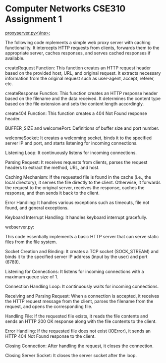 # Computer Networks CSE310 Assignment 1
<ins>proxyserver.py<\ins>:

The following code mplements a simple web proxy server with caching functionality. It intercepts HTTP requests from clients, forwards them to the appropriate server, caches responses, and serves cached responses if available.

createRequest Function: This function creates an HTTP request header based on the provided host, URL, and original request. It extracts necessary information from the original request such as user-agent, accept, referer, etc.

createResponse Function: This function creates an HTTP response header based on the filename and the data received. It determines the content type based on the file extension and sets the content length accordingly.

create404 Function: This function creates a 404 Not Found response header.

BUFFER_SIZE and welcomePort: Definitions of buffer size and port number.

welcomeSocket: It creates a welcoming socket, binds it to the specified server IP and port, and starts listening for incoming connections.

Listening Loop: It continuously listens for incoming connections.

Parsing Request: It receives requests from clients, parses the request headers to extract the method, URL, and host.

Caching Mechanism: If the requested file is found in the cache (i.e., the local directory), it serves the file directly to the client. Otherwise, it forwards the request to the original server, receives the response, caches the response, and then sends it back to the client.

Error Handling: It handles various exceptions such as timeouts, file not found, and general exceptions.

Keyboard Interrupt Handling: It handles keyboard interrupt gracefully.

webserver.py:

This code essentially implements a basic HTTP server that can serve static files from the file system.

Socket Creation and Binding: It creates a TCP socket (SOCK_STREAM) and binds it to the specified server IP address (input by the user) and port (6789).

Listening for Connections: It listens for incoming connections with a maximum queue size of 1.

Connection Handling Loop: It continuously waits for incoming connections.

Receiving and Parsing Request: When a connection is accepted, it receives the HTTP request message from the client, parses the filename from the request, and opens the corresponding file.

Handling File: If the requested file exists, it reads the file contents and sends an HTTP 200 OK response along with the file contents to the client.

Error Handling: If the requested file does not exist (IOError), it sends an HTTP 404 Not Found response to the client.

Closing Connection: After handling the request, it closes the connection.

Closing Server Socket: It closes the server socket after the loop.

